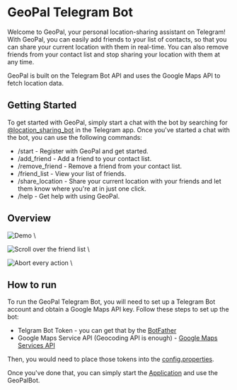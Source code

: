 # GeoPal Telegram Bot

Welcome to GeoPal, your personal location-sharing assistant on Telegram! With GeoPal, you can easily add friends to your list of contacts, so that you can share your current location with them in real-time. You can also remove friends from your contact list and stop sharing your location with them at any time. 

GeoPal is built on the Telegram Bot API and uses the Google Maps API to fetch location data.

## Getting Started

To get started with GeoPal, simply start a chat with the bot by searching for [@location_sharing_bot](https://t.me/location_sharing_bot) in the Telegram app. Once you've started a chat with the bot, you can use the following commands:

- /start - Register with GeoPal and get started.
- /add_friend - Add a friend to your contact list.
- /remove_friend - Remove a friend from your contact list.
- /friend_list - View your list of friends.
- /share_location - Share your current location with your friends and let them know where you're at in just one click.
- /help - Get help with using GeoPal.

## Overview
![Demo](resources/markdown/demo.gif) \

![Scroll over the friend list](resources/markdown/friend_list.gif) \

![Abort every action](resources/markdown/abort.gif) \

## How to run

To run the GeoPal Telegram Bot, you will need to set up a Telegram Bot account and obtain a Google Maps API key. Follow these steps to set up the bot:
* Telgram Bot Token - you can get that by the [BotFather](https://telegram.me/BotFather)
* Google Maps Service API (Geocoding API is enough) - [Google Maps Services API](https://developers.google.com/maps/documentation/geocoding)

Then, you would need to place those tokens into the [config.properties](src/main/resources/config.properties).

Once you've done that, you can simply start the [Application](src/main/java/application/Application.java) and use the GeoPalBot.

